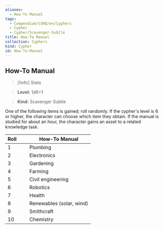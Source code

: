 ```yaml
---
aliases:
  - How-To Manual
tags:
  - Compendium/CSRD/en/Cyphers
  - Cypher
  - Cypher/Scavenger-Subtle
title: How-To Manual
collection: Cyphers
kind: Cypher
id: How-To-Manual
---
```

## How-To Manual    
>[!info] Stats    
> **Level:** 1d6+1    
> **Kind:** Scavenger Subtle  
    
One of the following items is gained; roll randomly. If the cypher's level is 6 or higher, the character can choose which item they obtain. If the manual is studied for about an hour, the character gains an asset to a related knowledge task.    
  
| Roll &nbsp; &nbsp; &nbsp; | How-To Manual            |
| ------------------------- | ------------------------ |
| 1                         | Plumbing                 |
| 2                         | Electronics              |
| 3                         | Gardening                |
| 4                         | Farming                  |
| 5                         | Civil engineering        |
| 6                         | Robotics                 |
| 7                         | Health                   |
| 8                         | Renewables (solar, wind) |
| 9                         | Smithcraft               |
| 10                        | Chemistry                |

